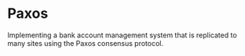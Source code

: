# Paxos

Implementing a bank account management system that is replicated to many sites using the Paxos consensus protocol.
